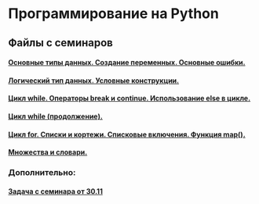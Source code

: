 # Программирование на Python

## Файлы с семинаров

#### [Основные типы данных. Создание переменных. Основные ошибки.](https://github.com/trocean11/python_dc/blob/main/types.ipynb)

#### [Логический тип данных. Условные конструкции.](https://github.com/trocean11/python_dc/blob/main/if_else.ipynb)

#### [Цикл while. Операторы break и continue. Использование else в цикле.](https://github.com/trocean11/python_dc/blob/main/while.ipynb)

#### [Цикл while (продолжение).](https://github.com/trocean11/python_dc/blob/main/while&methods.ipynb)

#### [Цикл for. Списки и кортежи. Списковые включения. Функция map().](https://github.com/trocean11/python_dc/blob/main/for&lists.ipynb)

#### [Множества и словари.](https://github.com/trocean11/python_dc/blob/main/sets&dicts&sort.ipynb)

### Дополнительно:

#### [Задача с семинара от 30.11](https://github.com/trocean11/python_dc/blob/main/tasks/task.ipynb)
